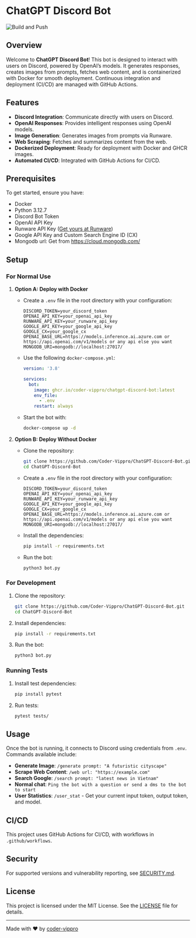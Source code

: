 # ChatGPT Discord Bot

![Build and Push](https://github.com/coder-vippro/ChatGPT-Discord-Bot/actions/workflows/main.yml/badge.svg)

## Overview

Welcome to **ChatGPT Discord Bot**! This bot is designed to interact with users on Discord, powered by OpenAI’s models. It generates responses, creates images from prompts, fetches web content, and is containerized with Docker for smooth deployment. Continuous integration and deployment (CI/CD) are managed with GitHub Actions.

## Features

- **Discord Integration**: Communicate directly with users on Discord.
- **OpenAI Responses**: Provides intelligent responses using OpenAI models.
- **Image Generation**: Generates images from prompts via Runware.
- **Web Scraping**: Fetches and summarizes content from the web.
- **Dockerized Deployment**: Ready for deployment with Docker and GHCR images.
- **Automated CI/CD**: Integrated with GitHub Actions for CI/CD.

## Prerequisites

To get started, ensure you have:

- Docker
- Python 3.12.7
- Discord Bot Token
- OpenAI API Key
- Runware API Key ([Get yours at Runware](https://runware.ai/))
- Google API Key and Custom Search Engine ID (CX)
- Mongodb url: Get from https://cloud.mongodb.com/

## Setup

### For Normal Use

1. **Option A: Deploy with Docker**  
   - Create a `.env` file in the root directory with your configuration:
     ```properties
     DISCORD_TOKEN=your_discord_token
     OPENAI_API_KEY=your_openai_api_key
     RUNWARE_API_KEY=your_runware_api_key
     GOOGLE_API_KEY=your_google_api_key
     GOOGLE_CX=your_google_cx
     OPENAI_BASE_URL=https://models.inference.ai.azure.com or https://api.openai.com/v1/models or any api else you want
     MONGODB_URI=mongodb://localhost:27017/
     ```
   - Use the following `docker-compose.yml`:
     ```yaml
     version: '3.8'

     services:
       bot:
         image: ghcr.io/coder-vippro/chatgpt-discord-bot:latest
         env_file:
           - .env
         restart: always
     ```
   - Start the bot with:
     ```bash
     docker-compose up -d
     ```

2. **Option B: Deploy Without Docker**
   - Clone the repository:
     ```bash
     git clone https://github.com/Coder-Vippro/ChatGPT-Discord-Bot.git
     cd ChatGPT-Discord-Bot
     ```
   - Create a `.env` file in the root directory with your configuration:
     ```properties
     DISCORD_TOKEN=your_discord_token
     OPENAI_API_KEY=your_openai_api_key
     RUNWARE_API_KEY=your_runware_api_key
     GOOGLE_API_KEY=your_google_api_key
     GOOGLE_CX=your_google_cx
     OPENAI_BASE_URL=https://models.inference.ai.azure.com or https://api.openai.com/v1/models or any api else you want
     MONGODB_URI=mongodb://localhost:27017/
     ```
   - Install the dependencies:
     ```bash
     pip install -r requirements.txt
     ```
   - Run the bot:
     ```bash
     python3 bot.py
     ```

### For Development

1. Clone the repository:
   ```bash
   git clone https://github.com/Coder-Vippro/ChatGPT-Discord-Bot.git
   cd ChatGPT-Discord-Bot
   ```
2. Install dependencies:
   ```bash
   pip install -r requirements.txt
   ```
3. Run the bot:
   ```bash
   python3 bot.py
   ```
### Running Tests

1. Install test dependencies:
   ```bash
   pip install pytest
   ```
2. Run tests:
   ```bash
   pytest tests/
   ```

   
## Usage

Once the bot is running, it connects to Discord using credentials from `.env`. Commands available include:

- **Generate Image**: `/generate prompt: "A futuristic cityscape"`
- **Scrape Web Content**: `/web url: "https://example.com"`
- **Search Google**: `/search prompt: "latest news in Vietnam"`
- **Normal chat**: `Ping the bot with a question or send a dms to the bot to start`
- **User Statistics**: `/user_stat` - Get your current input token, output token, and model.

## CI/CD

This project uses GitHub Actions for CI/CD, with workflows in `.github/workflows`.

## Security

For supported versions and vulnerability reporting, see [SECURITY.md](SECURITY.md).

## License

This project is licensed under the MIT License. See the [LICENSE](LICENSE) file for details.

---

Made with ❤️ by [coder-vippro](https://github.com/coder-vippro)
